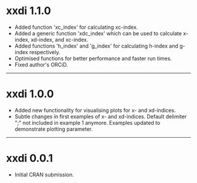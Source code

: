 # xxdi 1.1.0

* Added function 'xc_index' for calculating xc-index.
* Added a generic function 'xdc_index' which can be used to calculate x-index, xd-index, and xc-index.
* Added functions 'h_index' and 'g_index' for calculating h-index and g-index respectively.
* Optimised functions for better performance and faster run times.
* Fixed author's ORCiD.

--------------------------------------------------------------------------------

# xxdi 1.0.0

* Added new functionality for visualising plots for x- and xd-indices. 
* Subtle changes in first examples of x- and xd-indices. Default delimiter ";" not included in example 1 anymore. Examples updated to demonstrate plotting parameter.

--------------------------------------------------------------------------------

# xxdi 0.0.1

* Initial CRAN submission.
